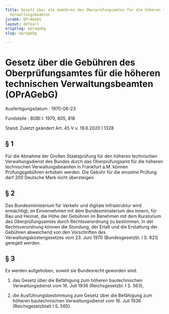 ```yaml
---
Title: Gesetz über die Gebühren des Oberprüfungsamtes für die höheren technischen
  Verwaltungsbeamten
jurabk: OPrAGebG
layout: default
origslug: opragebg
slug: opragebg

---
```


# Gesetz über die Gebühren des Oberprüfungsamtes für die höheren technischen Verwaltungsbeamten (OPrAGebG)

Ausfertigungsdatum
:   1970-06-23

Fundstelle
:   BGBl I: 1970, 805, 818

Stand: Zuletzt geändert Art. 45 V v. 19.6.2020 I 1328

## § 1

Für die Abnahme der Großen Staatsprüfung für den höheren technischen Verwaltungsdienst des Bundes durch das Oberprüfungsamt für die höheren technischen Verwaltungsbeamten in Frankfurt a.M. können Prüfungsgebühren erhoben werden. Die Gebühr für die einzelne Prüfung darf 200 Deutsche Mark nicht übersteigen.


## § 2

Das Bundesministerium für Verkehr und digitale Infrastruktur wird ermächtigt, im Einvernehmen mit dem Bundesministerium des Innern, für Bau und Heimat, die Höhe der Gebühren im Benehmen mit dem Kuratorium des Oberprüfungsamtes durch Rechtsverordnung zu bestimmen. In der Rechtsverordnung können die Stundung, der Erlaß und die Erstattung der Gebühren abweichend von den Vorschriften des Verwaltungskostengesetzes vom 23. Juni 1970 (Bundesgesetzbl. I S. 821) geregelt werden.


## § 3

Es werden aufgehoben, soweit sie Bundesrecht geworden sind:

1.  das Gesetz über die Befähigung zum höheren bautechnischen Verwaltungsdienst vom 16. Juli 1936 (Reichsgesetzbl. I S. 563),


2.  die Ausführungsbestimmung zum Gesetz über die Befähigung zum höheren bautechnischen Verwaltungsdienst vom 16. Juli 1936 (Reichsgesetzblatt I S. 565).




